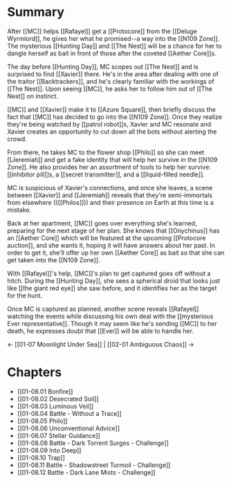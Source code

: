 # Summary

After [[MC]] helps [[Rafayel]] get a [[Protocore]] from the [[Deluge Wyrmlord]], he gives her what he promised--a way into the [[N109 Zone]]. The mysterious [[Hunting Day]] and [[The Nest]] will be a chance for her to dangle herself as bait in front of those after the coveted [[Aether Core]]s.

The day before [[Hunting Day]], MC scopes out [[The Nest]] and is surprised to find [[Xavier]] there. He's in the area after dealing with one of the traitor [[Backtrackers]], and he's clearly familiar with the workings of [[The Nest]]. Upon seeing [[MC]], he asks her to follow him out of [[The Nest]] on instinct.

[[MC]] and [[Xavier]] make it to [[Azure Square]], then briefly discuss the fact that [[MC]] has decided to go into the [[N109 Zone]]. Once they realize they're being watched by [[patrol robot]]s, Xavier and MC resonate and Xavier creates an opportunity to cut down all the bots without alerting the crowd. 

From there, he takes MC to the flower shop [[Philo]] so she can meet [[Jeremiah]] and get a fake identity that will help her survive in the [[N109 Zone]]. He also provides her an assortment of tools to help her survive: [[inhibitor pill]]s, a [[secret transmitter]], and a [[liquid-filled needle]].

MC is suspicious of Xavier's connections, and once she leaves, a scene between [[Xavier]] and [[Jeremiah]] reveals that they're semi-immortals from elsewhere (([[Philos]])) and their presence on Earth at this time is a mistake.

Back at her apartment, [[MC]] goes over everything she's learned, preparing for the next stage of her plan. She knows that [[Onychinus]] has an [[Aether Core]] which will be featured at the upcoming [[Protocore auction]], and she wants it, hoping it will have answers about her past. In order to get it, she'll offer up her own [[Aether Core]] as bait so that she can get taken into the [[N109 Zone]].

With [[Rafayel]]'s help, [[MC]]'s plan to get captured goes off without a hitch. During the [[Hunting Day]], she sees a spherical droid that looks just like [[the giant red eye]] she saw before, and it identifies her as the target for the hunt.

Once MC is captured as planned, another scene reveals [[Rafayel]] watching the events while discussing his own deal with the [[mysterious Ever representative]]. Though it may seem like he's sending [[MC]] to her death, he expresses doubt that [[Ever]] will be able to handle her.

← [[01-07 Moonlight Under Sea]] | [[02-01 Ambiguous Chaos]] →
# Chapters
* [[01-08.01 Bonfire]]
* [[01-08.02 Desecrated Soil]]
* [[01-08.03 Luminous Veil]]
* [[01-08.04 Battle - Without a Trace]]
* [[01-08.05 Philo]]
* [[01-08.06 Unconventional Advice]]
* [[01-08.07 Stellar Guidance]]
* [[01-08.08 Battle - Dark Torrent Surges - Challenge]]
* [[01-08.09 Into Deep]]
* [[01-08.10 Trap]]
* [[01-08.11 Battle - Shadowstreet Turmoil - Challenge]]
* [[01-08.12 Battle - Dark Lane Mists - Challenge]]